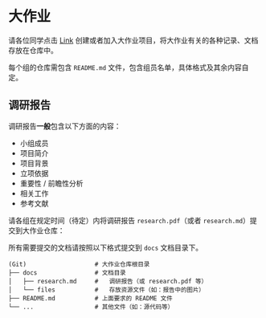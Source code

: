 # 大作业

请各位同学点击 [Link](https://classroom.github.com/g/l8Sn_mUc) 创建或者加入大作业项目，将大作业有关的各种记录、文档存放在仓库中。

每个组的仓库需包含 `README.md` 文件，包含组员名单，具体格式及其余内容自定。

## 调研报告

调研报告**一般**包含以下方面的内容：

- 小组成员
- 项目简介
- 项目背景
- 立项依据
- 重要性 / 前瞻性分析
- 相关工作
- 参考文献

请各组在规定时间（待定）内将调研报告 `research.pdf`（或者 `research.md`）提交到大作业仓库：

所有需要提交的文档请按照以下格式提交到 `docs` 文档目录下。

```
(Git)                   # 大作业仓库根目录
├── docs                # 文档目录
│   ├── research.md     #   调研报告（或 research.pdf 等）
│   └── files           #   存放资源文件（如：报告中的图片）
├── README.md           # 上面要求的 README 文件
└── ...                 # 其他文件（如：源代码等）
```
